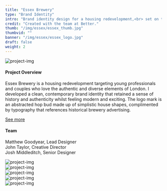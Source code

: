 ```yaml
---
title: "Essex Brewery"
type: "Brand Identity"
intro: "Brand identity design for a housing redevelopment,<br> set on the site of a former brewery in London."
credit: "Created with the team at Better."
thumb: "/img/essex/essex_thumb.jpg"
thumbvid: ""
banner: "/img/essex/essex_logo.jpg"
draft: false
weight: 2
---
```

<div class="row">
    <div class="col-xs-12">
        <img src="/img/essex/essex_logo.jpg" alt="project-img" class="project-img banner">
    </div>
</div>
<div class="row work-detail-container">
    <div class="col-xs-offset-0 col-xs-12 col-sm-offset-1 col-sm-6">
        <h4>Project Overview</h4>
        <p class="work-detail">
            Essex Brewery is a housing redevelopment targeting young professionals and couples who love the authentic and diverse elements of London. I developed a clean, contemporary brand identity that retained a sense of history and authenticity whilst feeling modern and exciting. The logo mark is an abstracted hop bud made up of simplistic house shapes, complimented by typography that references historical brewery advertising.
        </p>
        <p><a href="https://better.agency/work/essex-brewery/" class="work-detail-link">See more</a></p>
    </div>
    <div class="col-xs-offset-0 col-xs-12 col-sm-offset-1 col-sm-3">
        <h4>Team</h4>
        <p class="work-detail team">
            Matthew Goodyear, Lead Designer
            <br>
            John Taylor, Creative Director
            <br>
            Josh Middleditch, Senior Designer
        </p>
    </div>
</div>
<div class="row">
    <div class="col-xs-12">
        <img src="/img/essex/essex_spread2.jpg" alt="project-img" class="project-img">
    </div>
</div>
<div class="row">
    <div class="col-xs-12">
        <img src="/img/essex/essex_spread1.jpg" alt="project-img" class="project-img">
    </div>
</div>
<div class="row end-xs">
    <div class="col-xs-12 col-sm-8">
        <img src="/img/essex/essex_spread3.jpg" alt="project-img" class="project-img">
    </div>
</div>
<div class="row">
    <div class="col-xs-12 col-sm-8">
        <img src="/img/essex/essex_tote.jpg" alt="project-img" class="project-img">
    </div>
</div>
<div class="row">
    <div class="col-xs-12">
        <img src="/img/essex/essex_hoarding.jpg" alt="project-img" class="project-img">
    </div>
</div>
